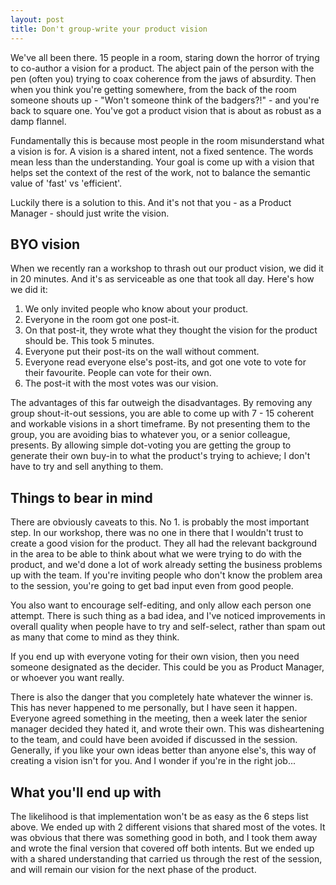 ```yaml
---
layout: post
title: Don't group-write your product vision
---
```

We've all been there. 15 people in a room, staring down the horror of trying to co-author a vision for a product. <!--more-->The abject pain of the person with the pen (often you) trying to coax coherence from the jaws of absurdity. Then when you think you're getting somewhere, from the back of the room someone shouts up - "Won't someone think of the badgers?!" - and you're back to square one. You've got a product vision that is about as robust as a damp flannel.

Fundamentally this is because most people in the room misunderstand what a vision is for. A vision is a shared intent, not a fixed sentence. The words mean less than the understanding. Your goal is come up with a vision that helps set the context of the rest of the work, not to balance the semantic value of 'fast' vs 'efficient'.

Luckily there is a solution to this. And it's not that you - as a Product Manager - should just write the vision.

## BYO vision
When we recently ran a workshop to thrash out our product vision, we did it in 20 minutes. And it's as serviceable as one that took all day. Here's how we did it:

  1. We only invited people who know about your product.
  2. Everyone in the room got one post-it.
  3. On that post-it, they wrote what they thought the vision for the product should be. This took 5 minutes.
  4. Everyone put their post-its on the wall without comment.
  5. Everyone read everyone else's post-its, and got one vote to vote for their favourite. People can vote for their own.
  6. The post-it with the most votes was our vision.

The advantages of this far outweigh the disadvantages. By removing any group shout-it-out sessions, you are able to come up with 7 - 15 coherent and workable visions in a short timeframe. By not presenting them to the group, you are avoiding bias to whatever you, or a senior colleague, presents. By allowing simple dot-voting you are getting the group to generate their own buy-in to what the product's trying to achieve; I don't have to try and sell anything to them.

## Things to bear in mind
There are obviously caveats to this. No 1. is probably the most important step. In our workshop, there was no one in there that I wouldn't trust to create a good vision for the product. They all had the relevant background in the area to be able to think about what we were trying to do with the product, and we'd done a lot of work already setting the business problems up with the team. If you're inviting people who don't know the problem area to the session, you're going to get bad input even from good people.

You also want to encourage self-editing, and only allow each person one attempt. There is such thing as a bad idea, and I've noticed improvements in overall quality when people have to try and self-select, rather than spam out as many that come to mind as they think.

If you end up with everyone voting for their own vision, then you need someone designated as the decider. This could be you as Product Manager, or whoever you want really.

There is also the danger that you completely hate whatever the winner is. This has never happened to me personally, but I have seen it happen. Everyone agreed something in the meeting, then a week later the senior manager decided they hated it, and wrote their own. This was disheartening to the team, and could have been avoided if discussed in the session. Generally, if you like your own ideas better than anyone else's, this way of creating a vision isn't for you. And I wonder if you're in the right job...

## What you'll end up with
The likelihood is that implementation won't be as easy as the 6 steps list above. We ended up with 2 different visions that shared most of the votes. It was obvious that there was something good in both, and I took them away and wrote the final version that covered off both intents. But we ended up with a shared understanding that carried us through the rest of the session, and will remain our vision for the next phase of the product.

